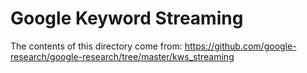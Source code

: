 # Google Keyword Streaming

The contents of this directory come from:
<https://github.com/google-research/google-research/tree/master/kws_streaming>
